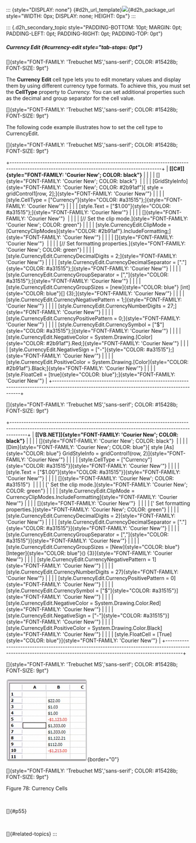 ::: {style="DISPLAY: none"}
[](ms-xhelp:///?Id=d2h_url_template){#d2h_url_template}![](!package_url!){#d2h_package_url style="WIDTH: 0px; DISPLAY: none; HEIGHT: 0px"}
:::

::: {.d2h_secondary_topic style="PADDING-BOTTOM: 10pt; MARGIN: 0pt; PADDING-LEFT: 0pt; PADDING-RIGHT: 0pt; PADDING-TOP: 0pt"}
##### Currency Edit {#currency-edit style="tab-stops: 0pt"}

[]{style="FONT-FAMILY: 'Trebuchet MS','sans-serif'; COLOR: #15428b; FONT-SIZE: 9pt"} 

The **Currency** **Edit** cell type lets you to edit monetary values and display them by using different currency type formats. To achieve this, you must set the **CellType** property to *Currency.* You can set additional properties such as the decimal and group separator for the cell value.

[]{style="FONT-FAMILY: 'Trebuchet MS','sans-serif'; COLOR: #15428b; FONT-SIZE: 9pt"} 

The following code example illustrates how to set the cell type to CurrencyEdit.

[]{style="FONT-FAMILY: 'Trebuchet MS','sans-serif'; COLOR: #15428b; FONT-SIZE: 9pt"} 

+----------------------------------------------------------------------------------------------------------------------------------------------+
| **[\[C#\]]{style="FONT-FAMILY: 'Courier New'; COLOR: black"}**                                                                               |
|                                                                                                                                              |
| []{style="FONT-FAMILY: 'Courier New'; COLOR: black"}                                                                                         |
|                                                                                                                                              |
| [GridStyleInfo]{style="FONT-FAMILY: 'Courier New'; COLOR: #2b91af"}[ style = gridControl1\[row, 2\];]{style="FONT-FAMILY: 'Courier New'"}    |
|                                                                                                                                              |
| [style.CellType = [\"Currency\"]{style="COLOR: #a31515"};]{style="FONT-FAMILY: 'Courier New'"}                                               |
|                                                                                                                                              |
| [style.Text = [\"\$1.00\"]{style="COLOR: #a31515"};]{style="FONT-FAMILY: 'Courier New'"}                                                     |
|                                                                                                                                              |
| []{style="FONT-FAMILY: 'Courier New'"}                                                                                                       |
|                                                                                                                                              |
| [// Set the clip mode.]{style="FONT-FAMILY: 'Courier New'; COLOR: green"}                                                                    |
|                                                                                                                                              |
| [style.CurrencyEdit.ClipMode = [CurrencyClipModes]{style="COLOR: #2b91af"}.IncludeFormatting;]{style="FONT-FAMILY: 'Courier New'"}           |
|                                                                                                                                              |
| []{style="FONT-FAMILY: 'Courier New'"}                                                                                                       |
|                                                                                                                                              |
| [// Set formatting properties.]{style="FONT-FAMILY: 'Courier New'; COLOR: green"}                                                            |
|                                                                                                                                              |
| [style.CurrencyEdit.CurrencyDecimalDigits = 2;]{style="FONT-FAMILY: 'Courier New'"}                                                          |
|                                                                                                                                              |
| [style.CurrencyEdit.CurrencyDecimalSeparator = [\".\"]{style="COLOR: #a31515"};]{style="FONT-FAMILY: 'Courier New'"}                         |
|                                                                                                                                              |
| [style.CurrencyEdit.CurrencyGroupSeparator = [\",\"]{style="COLOR: #a31515"};]{style="FONT-FAMILY: 'Courier New'"}                           |
|                                                                                                                                              |
| [style.CurrencyEdit.CurrencyGroupSizes = [new]{style="COLOR: blue"} [int]{style="COLOR: blue"}\[\] {3};]{style="FONT-FAMILY: 'Courier New'"} |
|                                                                                                                                              |
| [style.CurrencyEdit.CurrencyNegativePattern = 1;]{style="FONT-FAMILY: 'Courier New'"}                                                        |
|                                                                                                                                              |
| [style.CurrencyEdit.CurrencyNumberDigits = 27;]{style="FONT-FAMILY: 'Courier New'"}                                                          |
|                                                                                                                                              |
| [style.CurrencyEdit.CurrencyPositivePattern = 0;]{style="FONT-FAMILY: 'Courier New'"}                                                        |
|                                                                                                                                              |
| [style.CurrencyEdit.CurrencySymbol = [\"\$\"]{style="COLOR: #a31515"};]{style="FONT-FAMILY: 'Courier New'"}                                  |
|                                                                                                                                              |
| [style.CurrencyEdit.NegativeColor = System.Drawing.[Color]{style="COLOR: #2b91af"}.Red;]{style="FONT-FAMILY: 'Courier New'"}                 |
|                                                                                                                                              |
| [style.CurrencyEdit.NegativeSign = [\"-\"]{style="COLOR: #a31515"};]{style="FONT-FAMILY: 'Courier New'"}                                     |
|                                                                                                                                              |
| [style.CurrencyEdit.PositiveColor = System.Drawing.[Color]{style="COLOR: #2b91af"}.Black;]{style="FONT-FAMILY: 'Courier New'"}               |
|                                                                                                                                              |
| [style.FloatCell = [true]{style="COLOR: blue"};]{style="FONT-FAMILY: 'Courier New'"}                                                         |
+----------------------------------------------------------------------------------------------------------------------------------------------+

[]{style="FONT-FAMILY: 'Trebuchet MS','sans-serif'; COLOR: #15428b; FONT-SIZE: 9pt"} 

+-------------------------------------------------------------------------------------------------------------------------------------------------------------------+
| **[\[VB.NET\]]{style="FONT-FAMILY: 'Courier New'; COLOR: black"}**                                                                                                |
|                                                                                                                                                                   |
| []{style="FONT-FAMILY: 'Courier New'; COLOR: black"}                                                                                                              |
|                                                                                                                                                                   |
| [Dim]{style="FONT-FAMILY: 'Courier New'; COLOR: blue"}[ style [As]{style="COLOR: blue"} GridStyleInfo = gridControl1(row, 2)]{style="FONT-FAMILY: 'Courier New'"} |
|                                                                                                                                                                   |
| [style.CellType = [\"Currency\"]{style="COLOR: #a31515"}]{style="FONT-FAMILY: 'Courier New'"}                                                                     |
|                                                                                                                                                                   |
| [style.Text = [\"\$1.00\"]{style="COLOR: #a31515"}]{style="FONT-FAMILY: 'Courier New'"}                                                                           |
|                                                                                                                                                                   |
| []{style="FONT-FAMILY: 'Courier New'; COLOR: #a31515"}                                                                                                            |
|                                                                                                                                                                   |
| [\' Set the clip mode.]{style="FONT-FAMILY: 'Courier New'; COLOR: green"}                                                                                         |
|                                                                                                                                                                   |
| [style.CurrencyEdit.ClipMode = CurrencyClipModes.IncludeFormatting]{style="FONT-FAMILY: 'Courier New'"}                                                           |
|                                                                                                                                                                   |
| []{style="FONT-FAMILY: 'Courier New'"}                                                                                                                            |
|                                                                                                                                                                   |
| [\' Set formatting properties.]{style="FONT-FAMILY: 'Courier New'; COLOR: green"}                                                                                 |
|                                                                                                                                                                   |
| [style.CurrencyEdit.CurrencyDecimalDigits = 2]{style="FONT-FAMILY: 'Courier New'"}                                                                                |
|                                                                                                                                                                   |
| [style.CurrencyEdit.CurrencyDecimalSeparator = [\".\"]{style="COLOR: #a31515"}]{style="FONT-FAMILY: 'Courier New'"}                                               |
|                                                                                                                                                                   |
| [style.CurrencyEdit.CurrencyGroupSeparator = [\",\"]{style="COLOR: #a31515"}]{style="FONT-FAMILY: 'Courier New'"}                                                 |
|                                                                                                                                                                   |
| [style.CurrencyEdit.CurrencyGroupSizes = [New]{style="COLOR: blue"} [Integer]{style="COLOR: blue"}() {3}]{style="FONT-FAMILY: 'Courier New'"}                     |
|                                                                                                                                                                   |
| [style.CurrencyEdit.CurrencyNegativePattern = 1]{style="FONT-FAMILY: 'Courier New'"}                                                                              |
|                                                                                                                                                                   |
| [style.CurrencyEdit.CurrencyNumberDigits = 27]{style="FONT-FAMILY: 'Courier New'"}                                                                                |
|                                                                                                                                                                   |
| [style.CurrencyEdit.CurrencyPositivePattern = 0]{style="FONT-FAMILY: 'Courier New'"}                                                                              |
|                                                                                                                                                                   |
| [style.CurrencyEdit.CurrencySymbol = [\"\$\"]{style="COLOR: #a31515"}]{style="FONT-FAMILY: 'Courier New'"}                                                        |
|                                                                                                                                                                   |
| [style.CurrencyEdit.NegativeColor = System.Drawing.Color.Red]{style="FONT-FAMILY: 'Courier New'"}                                                                 |
|                                                                                                                                                                   |
| [style.CurrencyEdit.NegativeSign = [\"-\"]{style="COLOR: #a31515"}]{style="FONT-FAMILY: 'Courier New'"}                                                           |
|                                                                                                                                                                   |
| [style.CurrencyEdit.PositiveColor = System.Drawing.Color.Black]{style="FONT-FAMILY: 'Courier New'"}                                                               |
|                                                                                                                                                                   |
| [style.FloatCell = [True]{style="COLOR: blue"}]{style="FONT-FAMILY: 'Courier New'"}                                                                               |
+-------------------------------------------------------------------------------------------------------------------------------------------------------------------+

[]{style="FONT-FAMILY: 'Trebuchet MS','sans-serif'; COLOR: #15428b; FONT-SIZE: 9pt"} 

![](ImagesExt/image91_84.jpg){border="0"}

[]{style="FONT-FAMILY: 'Trebuchet MS','sans-serif'; COLOR: #15428b; FONT-SIZE: 9pt"} 

Figure 78: Currency Cells

 

[]{#p55} 

 

[]{#related-topics}
:::
